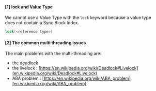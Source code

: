 #### [1] lock and Value Type

We cannot use a Value Type with the ```lock``` keyword because a value type does not contain a Sync Block Index.

```cs 
lock(<reference type>)
```

#### [2] The common multi threading issues

The main problems with the multi-threading are:
- the deadlock
- the livelock : [https://en.wikipedia.org/wiki/Deadlock#Livelock](en.wikipedia.org/wiki/Deadlock#Livelock)
- ABA problem : [https://en.wikipedia.org/wiki/ABA_problem](en.wikipedia.org/wiki/ABA_problem)

